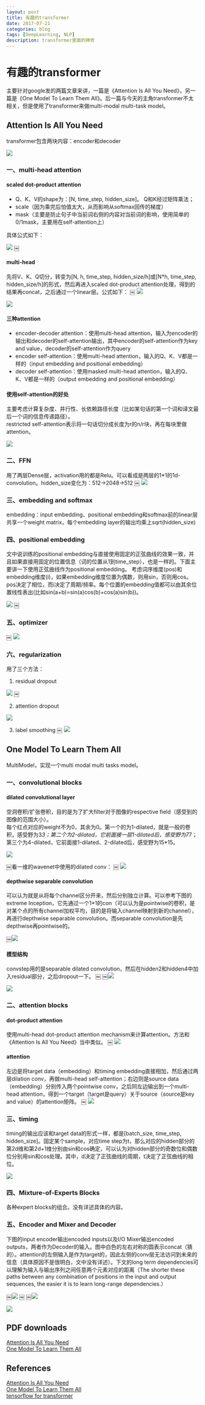```yaml
--- 
layout: post 
title: 有趣的transformer
date: 2017-07-21 
categories: blog 
tags: [DeepLearning, NLP] 
description: transformer里面的神奇
--- 
```


# 有趣的transformer

主要针对google发的两篇文章来讲，一篇是《Attention Is All You Need》，另一篇是《One Model To Learn Them All》。后一篇与今天的主角transformer不太相关，但是使用了transformer来做multi-modal multi-task model。

## Attention Is All You Need

transformer包含两块内容：encoder和decoder

![](http://odjt9j2ec.bkt.clouddn.com/transformer-Pasted%20Graphic.png)

### 一、multi-head attention

#### scaled dot-product attention

* Q、K、V的shape为：[N, time_step, hidden_size]。
Q和K经过矩阵乘法；
* scale（因为乘完后怕值太大，从而影响从softmax回传的梯度）
* mask（主要是防止句子中当前词右侧的内容对当前词的影响，使用简单的0/1mask，主要用在self-attention上）

具体公式如下：

![](http://odjt9j2ec.bkt.clouddn.com/transformer-Pasted%20Graphic1.png)
￼
#### multi-head

先将V、K、Q切分，转变为[N, h, time_step, hidden_size/h]或[N*h, time_step, hidden_size/h]的形式，然后再进入scaled dot-product attention处理，得到的结果再concat，之后通过一个linear层。公式如下：
￼
![](http://odjt9j2ec.bkt.clouddn.com/transformer-Pasted%20Graphic2.png)

![](http://odjt9j2ec.bkt.clouddn.com/transformer-Pasted%20Graphic3.png)

#### 三种attention

* encoder-decoder attention：使用multi-head attention，输入为encoder的输出和decoder的self-attention输出，其中encoder的self-attention作为key and value，decoder的self-attention作为query
* encoder self-attention：使用multi-head attention，输入的Q、K、V都是一样的（input embedding and positional embedding）
* decoder self-attention：使用masked multi-head attention，输入的Q、K、V都是一样的（output embedding and positional embedding）

#### 使用self-attention的好处

主要考虑计算复杂度、并行性、长依赖路径长度（比如某句话的第一个词和译文最后一个词的信息传递路径）。  
restricted self-attention表示将一句话切分成长度为r的n/r块，再在每块里做attention。

![](http://odjt9j2ec.bkt.clouddn.com/transformer-Pasted%20Graphic4.png)

### 二、FFN

用了两层Dense层，activation用的都是Relu。可以看成是两层的1*1的1d-convolution。hidden_size变化为：512->2048->512
￼
![](http://odjt9j2ec.bkt.clouddn.com/transformer-Pasted%20Graphic5.png)

### 三、embedding and softmax

embedding：input embedding、positional embedding和softmax前的linear层共享一个weight matrix，每个embedding layer的输出均乘上sqrt(hidden_size)

### 四、positional embedding

文中说训练的positional embedding与直接使用固定的正弦曲线的效果一致，并且如果直接用固定的位置信息（词的位置从1到time_step），也是一样的。下面主要讲一下使用正弦曲线作为positional embedding。
考虑词序维度(pos)和embedding维度(i)，如果embedding维度位置为偶数，则用sin，否则用cos。pos决定了相位，而i决定了周期/频率。每个位置的embedding值都可以由其余位置线性表出(比如sin(a+b)=sin(a)cos(b)+cos(a)sin(b))。

![](http://odjt9j2ec.bkt.clouddn.com/transformer-Pasted%20Graphic6.png)
￼
### 五、optimizer
￼
![](http://odjt9j2ec.bkt.clouddn.com/transformer-Pasted%20Graphic7.png)

### 六、regularization 

用了三个方法：  

1. residual dropout

![](http://odjt9j2ec.bkt.clouddn.com/transformer-Pasted%20Graphic8.png)
￼

2. attention dropout

![](http://odjt9j2ec.bkt.clouddn.com/transformer-Pasted%20Graphic9.png)

3. label smoothing
￼
![](http://odjt9j2ec.bkt.clouddn.com/transformer-Pasted%20Graphic10.png)


## One Model To Learn Them All 


MultiModel，实现一个multi modal multi tasks model。

### 一、convolutional blocks

#### dilated convolutional layer

空洞卷积/扩张卷积，目的是为了扩大filter对于图像的respective field（感受到的图像的范围大小）。  
每个红点对应的weight不为0，其余为0。第一个的为1-dilated，就是一般的卷积，感受野为3*3；第二个为2-dilated，它前面接一层1-dilated后，感受野为7*7；第三个为4-dilated，它前面接1-dilated、2-dilated后，感受野为15*15。  

![](http://odjt9j2ec.bkt.clouddn.com/transformer-multimodal-Pasted%20Graphic.png)

￼看一维的wavenet中使用的dilated conv：
￼
![](http://odjt9j2ec.bkt.clouddn.com/transformer-multimodal-Pasted%20Graphic1.png)

#### depthwise separable convolution 

可以认为就是从将每个channel区分开来，然后分别独立计算。可以参考下图的extreme Inception，它先通过一个1*1的con（可以认为是pointwise的卷积，是对某个点的所有channel加权平均，目的是将输入channel映射到新的channel），再进行depthwise separable convolution。而separable convolution是先depthwise再pointwise的。

￼![](http://odjt9j2ec.bkt.clouddn.com/transformer-multimodal-Pasted%20Graphic2.png)


#### 模型结构

convstep用的是separable dilated convolution，然后在hidden2和hidden4中加入residual部分，之后dropout一下。
￼
￼![](http://odjt9j2ec.bkt.clouddn.com/transformer-multimodal-Pasted%20Graphic3.png)

![](http://odjt9j2ec.bkt.clouddn.com/transformer-multimodal-Pasted%20Graphic4.png)

### 二、attention blocks

#### dot-product attention

使用multi-head dot-product attention mechanism来计算attention。方法和《Attention Is All You Need》当中类似。
￼
![](http://odjt9j2ec.bkt.clouddn.com/transformer-multimodal-Pasted%20Graphic5.png)

#### attention

左边是将target data（embedding）和timing embedding直接相加，然后通过两层dilation conv，再做multi-head self-attention；右边则是source data（embedding）分别传入两个pointwise conv，之后同左边输出到一个multi-head attention，得到一个target（target是query）关于source（source是key and value）的attention矩阵。
￼
![](http://odjt9j2ec.bkt.clouddn.com/transformer-multimodal-Pasted%20Graphic6.png)

### 三、timing

timing的输出应该和target data的形式一样，都是[batch_size, time_step,  hidden_size]。固定某个sample，对应time step为t，那么对应的hidden部分的第2d维和第2d+1维分别由sin和cos确定，可以认为对hidden部分的奇数位和偶数位分别用sin和cos处理。其中，d决定了正弦曲线的周期，t决定了正弦曲线的相位。

![](http://odjt9j2ec.bkt.clouddn.com/transformer-multimodal-Pasted%20Graphic7.png)

### 四、Mixture-of-Experts Blocks 

各种expert blocks的组合。没有详述具体的内容。

### 五、Encoder and Mixer and Decoder

下图的input encoder输出encoded inputs以及I/O Mixer输出encoded outputs，两者作为Decoder的输入。图中白色的左右对称的圆表示concat（猜的）。attention的左侧输入是作为target的，因此左侧的conv层无法访问到未来的信息（具体原因不是很明白，文中没有详述）。下文的long term dependencies可以理解为输入与输出序列之间任意两个元素对应的距离（The shorter these paths between any combination of positions in the input and output sequences, the easier it is to learn long-range dependencies.）

￼![](http://odjt9j2ec.bkt.clouddn.com/transformer-multimodal-Pasted%20Graphic8.png)
￼
￼![](http://odjt9j2ec.bkt.clouddn.com/transformer-multimodal-Pasted%20Graphic9.png)

![](http://odjt9j2ec.bkt.clouddn.com/transformer-multimodal-Pasted%20Graphic10.png)

## PDF downloads

[Attention Is All You Need](http://odjt9j2ec.bkt.clouddn.com/transformer-Attention%20Is%20All%20You%20Need.pdf)  
[One Model To Learn Them All](http://odjt9j2ec.bkt.clouddn.com/transformer-One%20Model%20To%20Learn%20Them%20All.pdf)

## References

[Attention Is All You Need](https://arxiv.org/pdf/1706.03762.pdf)  
[One Model To Learn Them All](https://arxiv.org/pdf/1706.05137.pdf)  
[tensorflow for transformer](https://github.com/Kyubyong/transformer)
